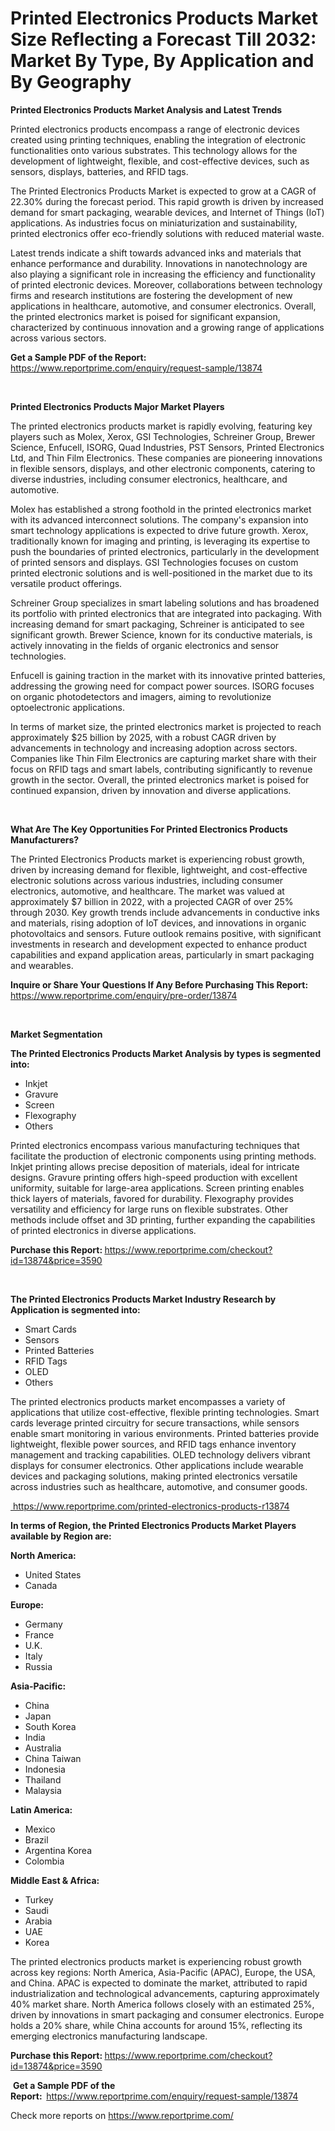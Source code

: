 <p><h1>Printed Electronics Products Market Size Reflecting a Forecast Till 2032: Market By Type, By Application and By Geography</h1></p><p><strong>Printed Electronics Products Market Analysis and Latest Trends</strong></p>
<p><p>Printed electronics products encompass a range of electronic devices created using printing techniques, enabling the integration of electronic functionalities onto various substrates. This technology allows for the development of lightweight, flexible, and cost-effective devices, such as sensors, displays, batteries, and RFID tags.</p><p>The Printed Electronics Products Market is expected to grow at a CAGR of 22.30% during the forecast period. This rapid growth is driven by increased demand for smart packaging, wearable devices, and Internet of Things (IoT) applications. As industries focus on miniaturization and sustainability, printed electronics offer eco-friendly solutions with reduced material waste.</p><p>Latest trends indicate a shift towards advanced inks and materials that enhance performance and durability. Innovations in nanotechnology are also playing a significant role in increasing the efficiency and functionality of printed electronic devices. Moreover, collaborations between technology firms and research institutions are fostering the development of new applications in healthcare, automotive, and consumer electronics. Overall, the printed electronics market is poised for significant expansion, characterized by continuous innovation and a growing range of applications across various sectors.</p></p>
<p><strong>Get a Sample PDF of the Report:&nbsp;</strong> <a href="https://www.reportprime.com/enquiry/request-sample/13874?utm_campaign=2641&utm_medium=2&utm_source=Github&utm_content=ia&utm_term=20032025&utm_id=printed-electronics-products">https://www.reportprime.com/enquiry/request-sample/13874</a></p>
<p>&nbsp;</p>
<p><strong>Printed Electronics Products Major Market Players</strong></p>
<p><p>The printed electronics products market is rapidly evolving, featuring key players such as Molex, Xerox, GSI Technologies, Schreiner Group, Brewer Science, Enfucell, ISORG, Quad Industries, PST Sensors, Printed Electronics Ltd, and Thin Film Electronics. These companies are pioneering innovations in flexible sensors, displays, and other electronic components, catering to diverse industries, including consumer electronics, healthcare, and automotive.</p><p>Molex has established a strong foothold in the printed electronics market with its advanced interconnect solutions. The company's expansion into smart technology applications is expected to drive future growth. Xerox, traditionally known for imaging and printing, is leveraging its expertise to push the boundaries of printed electronics, particularly in the development of printed sensors and displays. GSI Technologies focuses on custom printed electronic solutions and is well-positioned in the market due to its versatile product offerings.</p><p>Schreiner Group specializes in smart labeling solutions and has broadened its portfolio with printed electronics that are integrated into packaging. With increasing demand for smart packaging, Schreiner is anticipated to see significant growth. Brewer Science, known for its conductive materials, is actively innovating in the fields of organic electronics and sensor technologies.</p><p>Enfucell is gaining traction in the market with its innovative printed batteries, addressing the growing need for compact power sources. ISORG focuses on organic photodetectors and imagers, aiming to revolutionize optoelectronic applications.</p><p>In terms of market size, the printed electronics market is projected to reach approximately $25 billion by 2025, with a robust CAGR driven by advancements in technology and increasing adoption across sectors. Companies like Thin Film Electronics are capturing market share with their focus on RFID tags and smart labels, contributing significantly to revenue growth in the sector. Overall, the printed electronics market is poised for continued expansion, driven by innovation and diverse applications.</p></p>
<p>&nbsp;</p>
<p><strong>What Are The Key Opportunities For Printed Electronics Products Manufacturers?</strong></p>
<p><p>The Printed Electronics Products market is experiencing robust growth, driven by increasing demand for flexible, lightweight, and cost-effective electronic solutions across various industries, including consumer electronics, automotive, and healthcare. The market was valued at approximately $7 billion in 2022, with a projected CAGR of over 25% through 2030. Key growth trends include advancements in conductive inks and materials, rising adoption of IoT devices, and innovations in organic photovoltaics and sensors. Future outlook remains positive, with significant investments in research and development expected to enhance product capabilities and expand application areas, particularly in smart packaging and wearables.</p></p>
<p><strong>Inquire or Share Your Questions If Any Before Purchasing This Report:</strong> <a href="https://www.reportprime.com/enquiry/pre-order/13874?utm_campaign=2641&utm_medium=2&utm_source=Github&utm_content=ia&utm_term=20032025&utm_id=printed-electronics-products">https://www.reportprime.com/enquiry/pre-order/13874</a></p>
<p>&nbsp;</p>
<p><strong>Market Segmentation</strong></p>
<p><strong>The Printed Electronics Products Market Analysis by types is segmented into:</strong></p>
<p><ul><li>Inkjet</li><li>Gravure</li><li>Screen</li><li>Flexography</li><li>Others</li></ul></p>
<p><p>Printed electronics encompass various manufacturing techniques that facilitate the production of electronic components using printing methods. Inkjet printing allows precise deposition of materials, ideal for intricate designs. Gravure printing offers high-speed production with excellent uniformity, suitable for large-area applications. Screen printing enables thick layers of materials, favored for durability. Flexography provides versatility and efficiency for large runs on flexible substrates. Other methods include offset and 3D printing, further expanding the capabilities of printed electronics in diverse applications.</p></p>
<p><strong>Purchase this Report:&nbsp;</strong><a href="https://www.reportprime.com/checkout?id=13874&price=3590&utm_campaign=2641&utm_medium=2&utm_source=Github&utm_content=ia&utm_term=20032025&utm_id=printed-electronics-products">https://www.reportprime.com/checkout?id=13874&price=3590</a></p>
<p>&nbsp;</p>
<p><strong>The Printed Electronics Products Market Industry Research by Application is segmented into:</strong></p>
<p><ul><li>Smart Cards</li><li>Sensors</li><li>Printed Batteries</li><li>RFID Tags</li><li>OLED</li><li>Others</li></ul></p>
<p><p>The printed electronics products market encompasses a variety of applications that utilize cost-effective, flexible printing technologies. Smart cards leverage printed circuitry for secure transactions, while sensors enable smart monitoring in various environments. Printed batteries provide lightweight, flexible power sources, and RFID tags enhance inventory management and tracking capabilities. OLED technology delivers vibrant displays for consumer electronics. Other applications include wearable devices and packaging solutions, making printed electronics versatile across industries such as healthcare, automotive, and consumer goods.</p></p>
<p><a href="https://www.reportprime.com/printed-electronics-products-r13874?utm_campaign=2641&utm_medium=2&utm_source=Github&utm_content=ia&utm_term=20032025&utm_id=printed-electronics-products">&nbsp;https://www.reportprime.com/printed-electronics-products-r13874</a></p>
<p><strong>In terms of Region, the Printed Electronics Products Market Players available by Region are:</strong></p>
<p>
    <p> <strong> North America: </strong>
        <ul>
            <li>United States</li>
            <li>Canada</li>
        </ul>
        </p> 
    <p> <strong> Europe: </strong>
        <ul>
            <li>Germany</li>
            <li>France</li>
            <li>U.K.</li>
            <li>Italy</li>
            <li>Russia</li>
        </ul>
        </p> 
    <p> <strong> Asia-Pacific: </strong>
        <ul>
            <li>China</li>
            <li>Japan</li>
            <li>South Korea</li>
            <li>India</li>
            <li>Australia</li>
            <li>China Taiwan</li>
            <li>Indonesia</li>
            <li>Thailand</li>
            <li>Malaysia</li>
        </ul>
        </p> 
    <p> <strong> Latin America: </strong>
        <ul>
            <li>Mexico</li>
            <li>Brazil</li>
            <li>Argentina Korea</li>
            <li>Colombia</li>
        </ul>
        </p> 
    <p> <strong> Middle East & Africa: </strong>
        <ul>
            <li>Turkey</li>
            <li>Saudi</li>
            <li>Arabia</li>
            <li>UAE</li>
            <li>Korea</li>
        </ul>
    </p>
    </p>
<p><p>The printed electronics products market is experiencing robust growth across key regions: North America, Asia-Pacific (APAC), Europe, the USA, and China. APAC is expected to dominate the market, attributed to rapid industrialization and technological advancements, capturing approximately 40% market share. North America follows closely with an estimated 25%, driven by innovations in smart packaging and consumer electronics. Europe holds a 20% share, while China accounts for around 15%, reflecting its emerging electronics manufacturing landscape.</p></p>
<p><strong>Purchase this Report: </strong><a href="https://www.reportprime.com/checkout?id=13874&price=3590&utm_campaign=2641&utm_medium=2&utm_source=Github&utm_content=ia&utm_term=20032025&utm_id=printed-electronics-products">https://www.reportprime.com/checkout?id=13874&price=3590</a></p>
<p>&nbsp;<strong>Get a Sample PDF of the Report:&nbsp;&nbsp;</strong><a href="https://www.reportprime.com/enquiry/request-sample/13874?utm_campaign=2641&utm_medium=2&utm_source=Github&utm_content=ia&utm_term=20032025&utm_id=printed-electronics-products">https://www.reportprime.com/enquiry/request-sample/13874</a></p>
<p><strong></strong></p>
<p>Check more reports on <a href="https://www.reportprime.com/?utm_campaign=2641&utm_medium=2&utm_source=Github&utm_content=ia&utm_term=20032025&utm_id=printed-electronics-products">https://www.reportprime.com/</a></p>